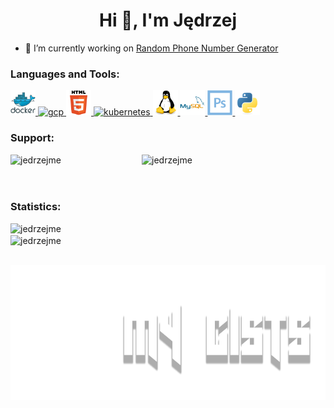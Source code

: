 <h1 align="center">Hi 👋, I'm Jędrzej</h1>

- 🔭 I’m currently working on [Random Phone Number Generator](https://github.com/jedrzejme/RandomPhoneNumberGenerator)


<h3 align="left">Languages and Tools:</h3>
<p align="left"> <a href="https://www.docker.com/" target="_blank" rel="noreferrer"> <img src="https://raw.githubusercontent.com/devicons/devicon/master/icons/docker/docker-original-wordmark.svg" alt="docker" width="40" height="40"/> </a> <a href="https://cloud.google.com" target="_blank" rel="noreferrer"> <img src="https://www.vectorlogo.zone/logos/google_cloud/google_cloud-icon.svg" alt="gcp" width="40" height="40"/> </a> <a href="https://www.w3.org/html/" target="_blank" rel="noreferrer"> <img src="https://raw.githubusercontent.com/devicons/devicon/master/icons/html5/html5-original-wordmark.svg" alt="html5" width="40" height="40"/> </a> <a href="https://kubernetes.io" target="_blank" rel="noreferrer"> <img src="https://www.vectorlogo.zone/logos/kubernetes/kubernetes-icon.svg" alt="kubernetes" width="40" height="40"/> </a> <a href="https://www.linux.org/" target="_blank" rel="noreferrer"> <img src="https://raw.githubusercontent.com/devicons/devicon/master/icons/linux/linux-original.svg" alt="linux" width="40" height="40"/> </a> <a href="https://www.mysql.com/" target="_blank" rel="noreferrer"> <img src="https://raw.githubusercontent.com/devicons/devicon/master/icons/mysql/mysql-original-wordmark.svg" alt="mysql" width="40" height="40"/> </a> <a href="https://www.photoshop.com/en" target="_blank" rel="noreferrer"> <img src="https://raw.githubusercontent.com/devicons/devicon/master/icons/photoshop/photoshop-line.svg" alt="photoshop" width="40" height="40"/> </a> <a href="https://www.python.org" target="_blank" rel="noreferrer"> <img src="https://raw.githubusercontent.com/devicons/devicon/master/icons/python/python-original.svg" alt="python" width="40" height="40"/> </a> </p>


<h3 align="left">Support:</h3>
<p><a href="https://www.buymeacoffee.com/jedrzejme"> <img align="left" src="https://cdn.buymeacoffee.com/buttons/v2/default-yellow.png" height="50" width="210" alt="jedrzejme" /></a><a href="https://ko-fi.com/jedrzejme"> <img align="left" src="https://cdn.ko-fi.com/cdn/kofi3.png?v=3" height="50" width="210" alt="jedrzejme" /></a></p><br><br><br>


<h3 align="left">Statistics:</h3>
<div class="row">
  <div class="column">
    <img align="left" src="https://github-readme-stats.vercel.app/api/top-langs?username=jedrzejme&show_icons=true&theme=merko&locale=en&layout=compact" alt="jedrzejme" />
  </div>
  <div class="column">
    <img align="center" src="https://github-readme-stats.vercel.app/api?username=jedrzejme&show_icons=true&theme=merko&locale=en" alt="jedrzejme" />
  </div>
</div>

<br>

<a href="https://gist.github.com/jedrzejme" target="_blank" rel="noreferrer"> <img src="assets/myGists.png" alt="my Gists" width="840" height="216"/> </a>